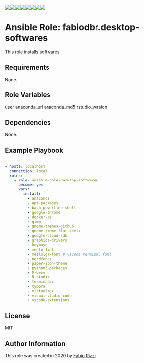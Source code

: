 [![](https://sourcerer.io/fame/fabiodbr/fabiodbr/ansible-role-desktop-softwares/images/0)](https://sourcerer.io/fame/fabiodbr/fabiodbr/ansible-role-desktop-softwares/links/0)[![](https://sourcerer.io/fame/fabiodbr/fabiodbr/ansible-role-desktop-softwares/images/1)](https://sourcerer.io/fame/fabiodbr/fabiodbr/ansible-role-desktop-softwares/links/1)[![](https://sourcerer.io/fame/fabiodbr/fabiodbr/ansible-role-desktop-softwares/images/2)](https://sourcerer.io/fame/fabiodbr/fabiodbr/ansible-role-desktop-softwares/links/2)[![](https://sourcerer.io/fame/fabiodbr/fabiodbr/ansible-role-desktop-softwares/images/3)](https://sourcerer.io/fame/fabiodbr/fabiodbr/ansible-role-desktop-softwares/links/3)[![](https://sourcerer.io/fame/fabiodbr/fabiodbr/ansible-role-desktop-softwares/images/4)](https://sourcerer.io/fame/fabiodbr/fabiodbr/ansible-role-desktop-softwares/links/4)[![](https://sourcerer.io/fame/fabiodbr/fabiodbr/ansible-role-desktop-softwares/images/5)](https://sourcerer.io/fame/fabiodbr/fabiodbr/ansible-role-desktop-softwares/links/5)[![](https://sourcerer.io/fame/fabiodbr/fabiodbr/ansible-role-desktop-softwares/images/6)](https://sourcerer.io/fame/fabiodbr/fabiodbr/ansible-role-desktop-softwares/links/6)[![](https://sourcerer.io/fame/fabiodbr/fabiodbr/ansible-role-desktop-softwares/images/7)](https://sourcerer.io/fame/fabiodbr/fabiodbr/ansible-role-desktop-softwares/links/7)

Ansible Role: fabiodbr.desktop-softwares
=========

This role installs softwares.

Requirements
------------

None.

Role Variables
--------------

user
anaconda_url
anaconda_md5
rstudio_version

Dependencies
------------

None.

Example Playbook
----------------
```yaml
---
- hosts: localhost
  connection: local
  roles:
    - role: ansible-role-desktop-softwares
      become: yes
      vars:
        install:
          - anaconda
          - apt-packages
          - bash-powerline-shell
          - google-chrome
          - docker-ce
          - gimp
          - gnome-themes-github
          - gnome-theme-flat-remix
          - google-cloud-sdk
          - graphics-drivers
          - keybase
          - menlo-font
          - meslolgs-font # vscode terminal font
          - nerdfonts
          - paper-icon-theme
          - python3-packages
          - R-base
          - R-studio
          - terminator
          - typora
          - virtualbox
          - visual-studio-code
          - vscode-extensions
```

License
-------

MIT

Author Information
------------------

This role was created in 2020 by [Fabio Rizzi](https://github.com/fabiodbr).
